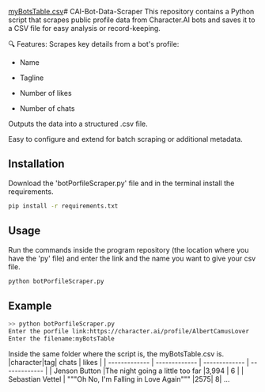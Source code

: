 [myBotsTable.csv](https://github.com/user-attachments/files/19922835/myBotsTable.csv)# CAI-Bot-Data-Scraper
This repository contains a Python script that scrapes public profile data from Character.AI bots and saves it to a CSV file for easy analysis or record-keeping.

🔍 Features:
Scrapes key details from a bot's profile:

- Name

- Tagline

- Number of likes

- Number of chats

Outputs the data into a structured .csv file.

Easy to configure and extend for batch scraping or additional metadata.

## Installation

Download the 'botPorfileScraper.py' file and in the terminal install the requirements.

```bash
pip install -r requirements.txt
```
## Usage
Run the commands inside the program repository (the location where you have the 'py' file) and enter the link and the name you want to give your csv file.
```bash
python botPorfileScraper.py  
```
## Example
```bash
>> python botPorfileScraper.py
Enter the porfile link:https://character.ai/profile/AlbertCamusLover
Enter the filename:myBotsTable
```
Inside the same folder where the script is, the myBotsTable.csv is.
|character|tag| chats  | likes |
| ------------- | ------------- | ------------- | ------------- |
| Jenson Button  |The night going a little too far  |3,994 | 6  |
| Sebastian Vettel  | """Oh No, I'm Falling in Love Again"""  |2575| 8|
...
